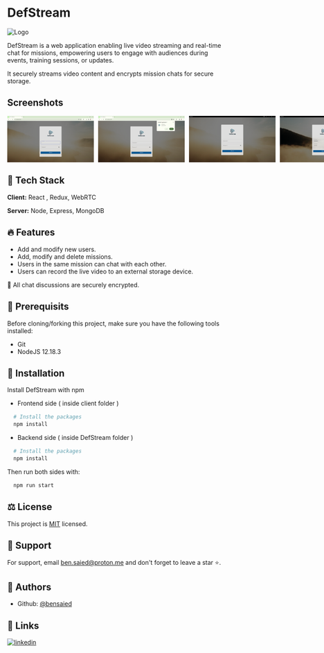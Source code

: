 # DefStream

![Logo](https://i.ibb.co/fxj0VHd/3.png)

DefStream is a web application enabling live video streaming and real-time chat for missions, empowering users to engage with audiences during events, training sessions, or updates.

It securely streams video content and encrypts mission chats for secure storage.

## Screenshots

<div style="display: flex;">
    <img src="screenshots/1.PNG" alt="Screenshot 1" style="width: 200px; margin-right: 10px;">
    <img src="screenshots/2.png" alt="Screenshot 2" style="width: 200px; margin-right: 10px;">
    <img src="screenshots/3.PNG" alt="Screenshot 3" style="width: 200px; margin-right: 10px;">
    <img src="screenshots/4.PNG" alt="Screenshot 4" style="width: 200px; margin-right: 10px;">
    <img src="screenshots/5.PNG" alt="Screenshot 5" style="width: 200px; margin-right: 10px;">
    <img src="screenshots/6.PNG" alt="Screenshot 6" style="width: 200px; margin-right: 10px;">
    <img src="screenshots/20.PNG" alt="Screenshot 20" style="width: 200px; margin-right: 10px;">
    <img src="screenshots/7.PNG" alt="Screenshot 7" style="width: 200px; margin-right: 10px;">
    <img src="screenshots/8.PNG" alt="Screenshot 8" style="width: 200px; margin-right: 10px;">
    <img src="screenshots/9.PNG" alt="Screenshot 9" style="width: 200px; margin-right: 10px;">
    <img src="screenshots/10.PNG" alt="Screenshot 10" style="width: 200px; margin-right: 10px;">
    <img src="screenshots/11.PNG" alt="Screenshot 11" style="width: 200px; margin-right: 10px;">
    <img src="screenshots/12.PNG" alt="Screenshot 12" style="width: 200px; margin-right: 10px;">
    <img src="screenshots/13.PNG" alt="Screenshot 13" style="width: 200px; margin-right: 10px;">
    <img src="screenshots/14.PNG" alt="Screenshot 14" style="width: 200px; margin-right: 10px;">
    <img src="screenshots/15.PNG" alt="Screenshot 15" style="width: 200px; margin-right: 10px;">
    <img src="screenshots/16.PNG" alt="Screenshot 16" style="width: 200px; margin-right: 10px;">
    <img src="screenshots/17.PNG" alt="Screenshot 17" style="width: 200px; margin-right: 10px;">
    <img src="screenshots/18.PNG" alt="Screenshot 18" style="width: 200px; margin-right: 10px;">
    <img src="screenshots/19.PNG" alt="Screenshot 19" style="width: 200px; margin-right: 10px;">
</div>

## 🧰 Tech Stack

**Client:** React , Redux, WebRTC

**Server:** Node, Express, MongoDB

## 🔥 Features

- Add and modify new users.
- Add, modify and delete missions.
- Users in the same mission can chat with each other.
- Users can record the live video to an external storage device.

🚩 All chat discussions are securely encrypted.

## 📑 Prerequisits

Before cloning/forking this project, make sure you have the following tools installed:

- Git
- NodeJS 12.18.3

## 🚀 Installation

Install DefStream with npm

- Frontend side ( inside client folder )

```bash
  # Install the packages
  npm install
```

- Backend side ( inside DefStream folder )

```bash
  # Install the packages
  npm install
```

Then run both sides with:

```bash
  npm run start
```

## ⚖️ License

This project is [MIT](https://choosealicense.com/licenses/mit/) licensed.

## 💝 Support

For support, email ben.saied@proton.me and don't forget to leave a star ⭐️.

## 📝 Authors

- Github: [@bensaied](https://www.github.com/bensaied)

## 🔗 Links

[![linkedin](https://img.shields.io/badge/linkedin-0A66C2?style=for-the-badge&logo=linkedin&logoColor=white)](https://www.linkedin.com/in/oussama-ben-saayeed/)
